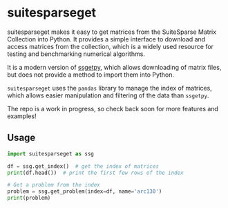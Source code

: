 # suitesparseget

suitesparseget makes it easy to get matrices from the SuiteSparse Matrix
Collection into Python. It provides a simple interface to download and access
matrices from the collection, which is a widely used resource for testing
and benchmarking numerical algorithms.

It is a modern version of 
[ssgetpy](https://github.com/drdarshan/ssgetpy), which allows downloading of
matrix files, but does not provide a method to import them into Python.

`suitesparseget` uses the `pandas` library to manage the index of matrices,
which allows easier manipulation and filtering of the data than `ssgetpy`. 

The repo is a work in progress, so check back soon for more features and
examples!


## Usage

```python
import suitesparseget as ssg

df = ssg.get_index()  # get the index of matrices
print(df.head())  # print the first few rows of the index

# Get a problem from the index
problem = ssg.get_problem(index=df, name='arc130')
print(problem)
```
